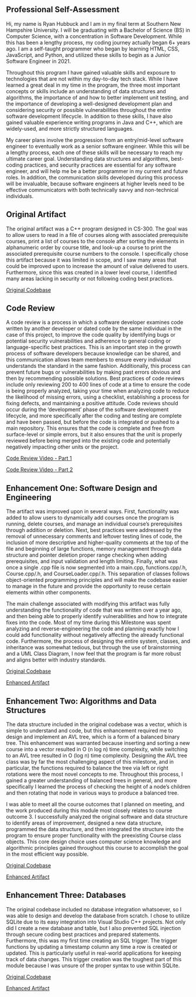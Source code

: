 ## Professional Self-Assessment
Hi, my name is Ryan Hubbuck and I am in my final term at Southern New Hampshire University.
I will be graduating with a Bachelor of Science (BS) in Computer Science, with a concentration
in Software Development. While this has been a lengthy process, my coding journey actually began
6+ years ago. I am a self-taught programmer who began by learning HTML, CSS, JavaScript, and Python, 
and utilized these skills to begin as a Junior Software Engineer in 2021.

Throughout this program I have gained valuable skills and exposure to technologies that are not
within my day-to-day tech stack. While I have learned a great deal in my time in the program, 
the three most important concepts or skills include an understanding of data structures and algorithms, 
the importance of and how to better implement unit testing, and the importance of developing a 
well-designed development plan and considering security or possible vulnerabilities throughout the 
entire software development lifecycle. In addition to these skills, I have also gained valuable experience 
writing programs in Java and C++, which are widely-used, and more strictly structured languages.

My career plans involve the progression from an entry/mid-level software engineer to eventually work as a 
senior software engineer. While this will be a lengthy process, each one of these skills will be necessary 
to reach my ultimate career goal. Understanding data structures and algorithms, best-coding practices, and 
security practices are essential for any software engineer, and will help me be a better programmer in my 
current and future roles. In addition, the communication skills developed during this process will be 
invaluable, because software engineers at higher levels need to be effective communicators with both 
technically savvy and non-technical individuals. 

## Original Artifact
The original artifact was a C++ program designed in CS-300. The goal was to allow users to 
read in a file of courses along with associated prerequisite courses, print a list of courses 
to the console after sorting the elements in alphanumeric order by course title, and look-up a 
course to print the associated prerequisite course numbers to the console. I specifically chose 
this artifact because it was limited in scope, and I saw many areas that could be improved upon to 
increase the amount of value delivered to users. Furthermore, since this was created in a lower level 
course, I identified many areas lacking in security or not following coding best practices.

[Original Codebase](https://github.com/rhubbuck-snhu/cs300final)

## Code Review
A code review is a process in which a software developer examines code written by another developer 
or dated code by the same individual in the case of this project, to improve the code quality by 
identifying bugs or potential security vulnerabilities and adherence to general coding or language-specific 
best practices. This is an important step in the growth process of software developers because knowledge can 
be shared, and this communication allows team members to ensure every individual understands the standard in 
the same fashion. Additionally, this process can prevent future bugs or vulnerabilities by making past errors 
obvious and then by recommending possible solutions. Best practices of code reviews include only reviewing 
200 to 400 lines of code at a time to ensure the code is being properly analyzed, taking your time when analyzing 
code to reduce the likelihood of missing errors, using a checklist, establishing a process for fixing defects, 
and maintaining a positive attitude. Code reviews should occur during the ‘development’ phase of the software 
development lifecycle, and more specifically after the coding and testing are complete and have been passed, but 
before the code is integrated or pushed to a main repository. This ensures that the code is complete and free 
from surface-level or simple errors, but it also ensures that the unit is properly reviewed before being merged 
into the existing code and potentially negatively impacting other units or the project.

[Code Review Video - Part 1](https://youtu.be/A8blCNwTyog)

[Code Review Video - Part 2](https://youtu.be/3K5BHJlHuyI)

## Enhancement One: Software Design and Engineering
The artifact was improved upon in several ways. First, functionality was added to allow users to 
dynamically add courses once the program is running, delete courses, and manage an individual course’s 
prerequisites through addition or deletion. Next, best practices were addressed by the removal of unnecessary 
comments and leftover testing lines of code, the inclusion of more descriptive and higher-quality comments 
at the top of the file and beginning of large functions, memory management through data structure and pointer 
deletion proper range checking when adding prerequisites, and input validation and length limiting. 
Finally, what was once a single .cpp file is now segmented into a main.cpp, functions.cpp/.h, Course.cpp/.h, 
and CourseLoader.cpp/.h. This separation of classes follows object-oriented programming principles and will make 
the codebase easier to manage in the future and provide the opportunity to reuse certain elements within other 
components.

The main challenge associated with modifying this artifact was fully understanding the functionality of code that 
was written over a year ago, and then being able to properly identify vulnerabilities and how to integrate fixes 
into the code. Most of my time during this Milestone was spent analyzing and reverse-engineering the code and 
planning exactly how I could add functionality without negatively affecting the already functional code. 
Furthermore, the process of designing the entire system, classes, and inheritance was somewhat tedious, 
but through the use of brainstorming and a UML Class Diagram, I now feel that the program is far more robust and 
aligns better with industry standards.

[Original Codebase](https://github.com/rhubbuck-snhu/cs300final)

[Enhanced Artifact](https://github.com/rhubbuck-snhu/artifact1)

## Enhancement Two: Algorithms and Data Structures
The data structure included in the original codebase was a vector, which is simple to understand and code, 
but this enhancement required me to design and implement an AVL tree, which is a form of a balanced binary tree. 
This enhancement was warranted because inserting and sorting a new course into a vector resulted in O (n log n) 
time complexity, while switching to an AVL tree resulted in O (log n) time complexity. Designing the AVL tree 
class was by far the most challenging aspect of this milestone, and in particular, the functions required to 
balance the tree via left or right rotations were the most novel concepts to me. Throughout this process, I gained 
a greater understanding of balanced trees in general, and more specifically I learned the process of checking the 
height of a node’s children and then rotating that node in various ways to produce a balanced tree.

I was able to meet all the course outcomes that I planned on meeting, and the work produced during this module 
most closely relates to course outcome 3. I successfully analyzed the original software and data structure to identify 
areas of improvement, designed a new data structure, programmed the data structure, and then integrated the structure 
into the program to ensure proper functionality with the preexisting Course class objects. This core design choice uses 
computer science knowledge and algorithmic principles gained throughout this course to accomplish the goal in the 
most efficient way possible.

[Original Codebase](https://github.com/rhubbuck-snhu/cs300final)

[Enhanced Artifact](https://github.com/rhubbuck-snhu/artifact2)

## Enhancement Three: Databases
The original codebase included no database integration whatsoever, so I was able to design and develop the database from 
scratch. I chose to utilize SQLite due to its easy integration into Visual Studio C++ projects. Not only did I create a 
new database and table, but I also prevented SQL injection through secure coding best practices and prepared statements. 
Furthermore, this was my first time creating an SQL trigger. The trigger functions by updating a timestamp column any 
time a row is created or updated. This is particularly useful in real-world applications for keeping track of data changes. 
This trigger creation was the toughest part of this module because I was unsure of the proper syntax to use within SQLite.

[Original Codebase](https://github.com/rhubbuck-snhu/cs300final)

[Enhanced Artifact](https://github.com/rhubbuck-snhu/artifact3)
